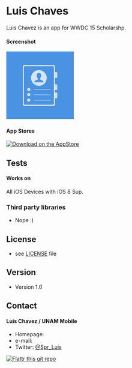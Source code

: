 Luis Chaves
======
Luis Chavez is an app for WWDC 15 Scholarshp.

#### Screenshot

![Screenshot iOS](https://github.com/Spr-Luis/WWDC-Scholarship-Application-2015/blob/master/ScreenShots/app_icon.png?raw=true "iOS icon")

#### App Stores
<!-- edit this image location -->
[![Download on the AppStore](https://raw.github.com/repat/README-template/master/appstore.png)](https://itunes.apple.com/app/id123456)


## Tests
#### Works on

All iOS Devices with iOS 8 Sup.

### Third party libraries
* Nope :)

## License 
* see [LICENSE](https://github.com/username/appname/blob/master/LICENSE.md) file

## Version 
* Version 1.0

## Contact
#### Luis Chavez / UNAM Mobile
* Homepage: 
* e-mail: 
* Twitter: [@Spr_Luis](https://twitter.com/twitterhandle "Spr_Luis on twitter")

[![Flattr this git repo](http://api.flattr.com/button/flattr-badge-large.png)](https://flattr.com/submit/auto?user_id=username&url=https://github.com/username/appname&title=appname&language=&tags=github&category=software) 

